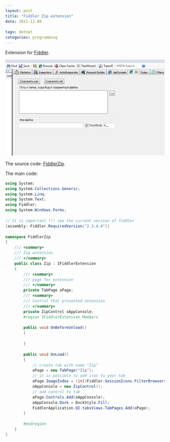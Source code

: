 ```yaml
---
layout: post
title: "Fiddler Zip extension"
date: 2011-12-08

tags: dotnet
categories: programming
---
```

Extension for [Fiddler](http://www.fiddler2.com/Fiddler/dev/).

![example](./images/zip_fiddler.jpg)

The source code: [FiddlerZip](https://drive.google.com/file/d/0BwVmorgjT-W1NDFlZDZkMDItMWMxMS00NzU2LTg3NDUtYTYzOWVhOGMyMzRj/view).

The main code:

```cs
using System;
using System.Collections.Generic;
using System.Linq;
using System.Text;
using Fiddler;
using System.Windows.Forms;

// It is important !!! see the current version of fiddler
[assembly: Fiddler.RequiredVersion("2.3.4.4")]

namespace FiddlerZip
{
    /// <summary>
    /// Zip extension
    /// </summary>
    public class Zip : IFiddlerExtension
    {
        /// <summary>
        /// page for extesnion
        /// </summary>
        private TabPage oPage;
        /// <summary>
        /// Control that presented extension
        /// </summary>
        private ZipControl oAppConsole;
        #region IFiddlerExtension Members

        public void OnBeforeUnload()
        {

        }

        public void OnLoad()
        {
            // create tab with name "Zip"
            oPage = new TabPage("Zip");
            // it is possible to add icon to your tab
            oPage.ImageIndex = (int)Fiddler.SessionIcons.FilterBrowsers;
            oAppConsole = new ZipControl();
            // add control to tab
            oPage.Controls.Add(oAppConsole);
            oAppConsole.Dock = DockStyle.Fill;
            FiddlerApplication.UI.tabsViews.TabPages.Add(oPage);
        }

        #endregion
    }
}
```
